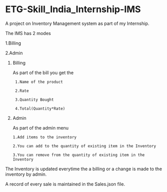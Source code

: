 # ETG-Skill_India_Internship-IMS

A project on Inventory Management system as part of my Internship.

The IMS has 2 modes

1.Billing

2.Admin

1. Billing

     As part of the bill you get the
     
     	1.Name of the product
     
     	2.Rate
     
     	3.Quantity Bought
     
     	4.Total(Quantity*Rate)
2. Admin

	As part of the admin menu
	   
	   1.Add items to the inventory
	   
	   2.You can add to the quantity of existing item in the Inventory
    	   
	   3.You can remove from the quantity of existing item in the Inventory

The Inventory is updated everytime the a billing or a change is made to the inventory by admin.

A record of every sale is maintained in the Sales.json file.
